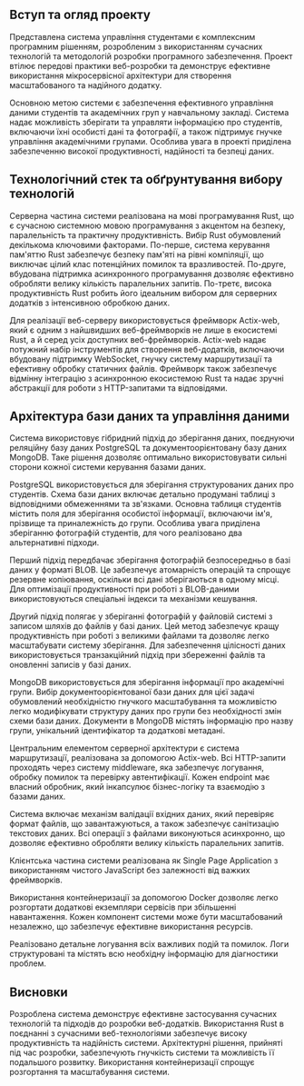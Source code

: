 ## Вступ та огляд проекту

Представлена система управління студентами є комплексним програмним рішенням, розробленим з використанням сучасних технологій та методологій розробки програмного забезпечення. Проект втілює передові практики веб-розробки та демонструє ефективне використання мікросервісної архітектури для створення масштабованого та надійного додатку.

Основною метою системи є забезпечення ефективного управління даними студентів та академічних груп у навчальному закладі. Система надає можливість зберігати та управляти інформацією про студентів, включаючи їхні особисті дані та фотографії, а також підтримує гнучке управління академічними групами. Особлива увага в проекті приділена забезпеченню високої продуктивності, надійності та безпеці даних.

## Технологічний стек та обґрунтування вибору технологій

Серверна частина системи реалізована на мові програмування Rust, що є сучасною системною мовою програмування з акцентом на безпеку, паралельність та практичну продуктивність. Вибір Rust обумовлений декількома ключовими факторами. По-перше, система керування пам'яттю Rust забезпечує безпеку пам'яті на рівні компіляції, що виключає цілий клас потенційних помилок та вразливостей. По-друге, вбудована підтримка асинхронного програмування дозволяє ефективно обробляти велику кількість паралельних запитів. По-третє, висока продуктивність Rust робить його ідеальним вибором для серверних додатків з інтенсивною обробкою даних.

Для реалізації веб-серверу використовується фреймворк Actix-web, який є одним з найшвидших веб-фреймворків не лише в екосистемі Rust, а й серед усіх доступних веб-фреймворків. Actix-web надає потужний набір інструментів для створення веб-додатків, включаючи вбудовану підтримку WebSocket, гнучку систему маршрутизації та ефективну обробку статичних файлів. Фреймворк також забезпечує відмінну інтеграцію з асинхронною екосистемою Rust та надає зручні абстракції для роботи з HTTP-запитами та відповідями.

## Архітектура бази даних та управління даними

Система використовує гібридний підхід до зберігання даних, поєднуючи реляційну базу даних PostgreSQL та документоорієнтовану базу даних MongoDB. Таке рішення дозволяє оптимально використовувати сильні сторони кожної системи керування базами даних.

PostgreSQL використовується для зберігання структурованих даних про студентів. Схема бази даних включає детально продумані таблиці з відповідними обмеженнями та зв'язками. Основна таблиця студентів містить поля для зберігання особистої інформації, включаючи ім'я, прізвище та приналежність до групи. Особлива увага приділена зберіганню фотографій студентів, для чого реалізовано два альтернативні підходи.

Перший підхід передбачає зберігання фотографій безпосередньо в базі даних у форматі BLOB. Це забезпечує атомарність операцій та спрощує резервне копіювання, оскільки всі дані зберігаються в одному місці. Для оптимізації продуктивності при роботі з BLOB-даними використовуються спеціальні індекси та механізми кешування.

Другий підхід полягає у зберіганні фотографій у файловій системі з записом шляхів до файлів у базі даних. Цей метод забезпечує кращу продуктивність при роботі з великими файлами та дозволяє легко масштабувати систему зберігання. Для забезпечення цілісності даних використовується транзакційний підхід при збереженні файлів та оновленні записів у базі даних.

MongoDB використовується для зберігання інформації про академічні групи. Вибір документоорієнтованої бази даних для цієї задачі обумовлений необхідністю гнучкого масштабування та можливістю легко модифікувати структуру даних про групи без необхідності змін схеми бази даних. Документи в MongoDB містять інформацію про назву групи, унікальний ідентифікатор та додаткові метадані.

Центральним елементом серверної архітектури є система маршрутизації, реалізована за допомогою Actix-web. Всі HTTP-запити проходять через систему middleware, яка забезпечує логування, обробку помилок та перевірку автентифікації. Кожен endpoint має власний обробник, який інкапсулює бізнес-логіку та взаємодію з базами даних.

Система включає механізм валідації вхідних даних, який перевіряє формат файлів, що завантажуються, а також забезпечує санітизацію текстових даних. Всі операції з файлами виконуються асинхронно, що дозволяє ефективно обробляти велику кількість паралельних запитів.

Клієнтська частина системи реалізована як Single Page Application з використанням чистого JavaScript без залежності від важких фреймворків.

Використання контейнеризації за допомогою Docker дозволяє легко розгортати додаткові екземпляри сервісів при збільшенні навантаження. Кожен компонент системи може бути масштабований незалежно, що забезпечує ефективне використання ресурсів.

Реалізовано детальне логування всіх важливих подій та помилок. Логи структуровані та містять всю необхідну інформацію для діагностики проблем.

## Висновки

Розроблена система демонструє ефективне застосування сучасних технологій та підходів до розробки веб-додатків. Використання Rust в поєднанні з сучасними веб-технологіями забезпечує високу продуктивність та надійність системи. Архітектурні рішення, прийняті під час розробки, забезпечують гнучкість системи та можливість її подальшого розвитку. Використання контейнеризації спрощує розгортання та масштабування системи.